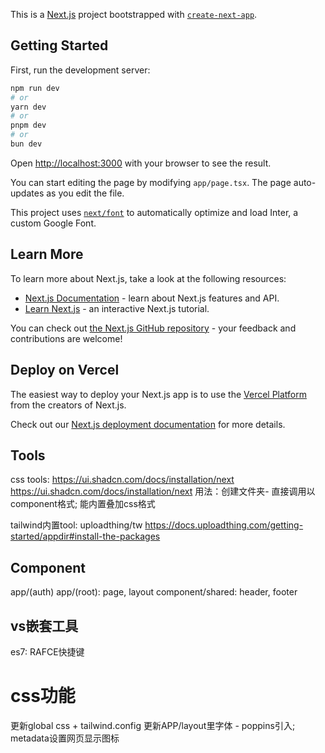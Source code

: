This is a [Next.js](https://nextjs.org/) project bootstrapped with [`create-next-app`](https://github.com/vercel/next.js/tree/canary/packages/create-next-app).

## Getting Started

First, run the development server:

```bash
npm run dev
# or
yarn dev
# or
pnpm dev
# or
bun dev
```

Open [http://localhost:3000](http://localhost:3000) with your browser to see the result.

You can start editing the page by modifying `app/page.tsx`. The page auto-updates as you edit the file.

This project uses [`next/font`](https://nextjs.org/docs/basic-features/font-optimization) to automatically optimize and load Inter, a custom Google Font.

## Learn More

To learn more about Next.js, take a look at the following resources:

- [Next.js Documentation](https://nextjs.org/docs) - learn about Next.js features and API.
- [Learn Next.js](https://nextjs.org/learn) - an interactive Next.js tutorial.

You can check out [the Next.js GitHub repository](https://github.com/vercel/next.js/) - your feedback and contributions are welcome!

## Deploy on Vercel

The easiest way to deploy your Next.js app is to use the [Vercel Platform](https://vercel.com/new?utm_medium=default-template&filter=next.js&utm_source=create-next-app&utm_campaign=create-next-app-readme) from the creators of Next.js.

Check out our [Next.js deployment documentation](https://nextjs.org/docs/deployment) for more details.


## Tools
css tools: https://ui.shadcn.com/docs/installation/next
https://ui.shadcn.com/docs/installation/next
用法：创建文件夹- 直接调用以component格式; 能内置叠加css格式

tailwind内置tool: uploadthing/tw
https://docs.uploadthing.com/getting-started/appdir#install-the-packages

## Component
app/(auth)
app/(root): page, layout
component/shared: header, footer

## vs嵌套工具
es7: RAFCE快捷键

# css功能
更新global css + tailwind.config
更新APP/layout里字体 - poppins引入; metadata设置网页显示图标
